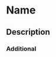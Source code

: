 # **Name**

<!-- This PR fixes #NUMBER_OF_THE_ISSUE, and fixes #NUMBER_OF_THE_ISSUE -->

## **Description**

<!--
Please include a summary of the change and/or which issue is fixed.
List any dependencies required for this change, if there are any.
-->

### **Additional**

<!-- Add any other context or additional information about the pull request.-->

<!--
If it fixes any current issue please let us know this way:
Uncomment the comment above "description", then add your number of issues after the "#".
Example: # **This PR fixes #NUMBER_OF_THE_ISSUE**
-->
